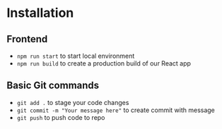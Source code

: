 # Installation

## Frontend

* `npm run start` to start local environment
* `npm run build` to create a production build of our React app

## Basic Git commands
* `git add .` to stage your code changes
* `git commit -m "Your message here"` to create commit with message
* `git push` to push code to repo